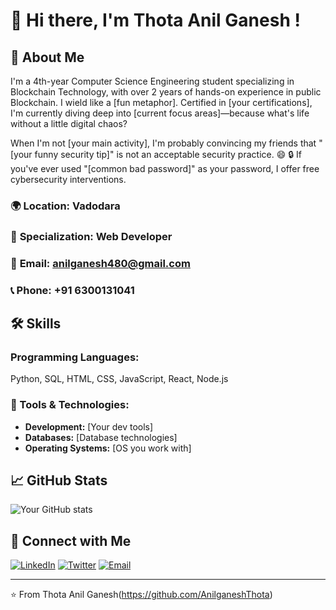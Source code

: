 # 👋 Hi there, I'm Thota Anil Ganesh ! 

## 🚀 About Me

I'm a 4th-year Computer Science Engineering student specializing in Blockchain Technology, with over 2 years of hands-on experience in public Blockchain. I wield  like a [fun metaphor]. Certified in [your certifications], I'm currently diving deep into [current focus areas]—because what's life without a little digital chaos?

When I'm not [your main activity], I'm probably convincing my friends that "[your funny security tip]" is not an acceptable security practice. 😄
🔒 If you've ever used "[common bad password]" as your password, I offer free cybersecurity interventions.

### 🌍 **Location:** Vadodara
### 💎 **Specialization:** Web Developer  
### 📧 **Email:** anilganesh480@gmail.com
### 📞 **Phone:** +91 6300131041

## 🛠️ Skills

### Programming Languages: 
Python, SQL, HTML, CSS, JavaScript, React, Node.js

### 🔧 Tools & Technologies:
- **Development:** [Your dev tools]
- **Databases:** [Database technologies]
- **Operating Systems:** [OS you work with]

## 📈 GitHub Stats

![Your GitHub stats](https://github-readme-stats.vercel.app/api?username=YOUR_USERNAME&show_icons=true&theme=dark)

## 🤝 Connect with Me

[![LinkedIn](https://img.shields.io/badge/LinkedIn-0077B5?style=for-the-badge&logo=linkedin&logoColor=white)](https://www.linkedin.com/in/anil-ganesh-09219a274)
[![Twitter](https://img.shields.io/badge/Twitter-1DA1F2?style=for-the-badge&logo=twitter&logoColor=white)](https://x.com/AnilGanesh991)
[![Email](https://img.shields.io/badge/Email-D14836?style=for-the-badge&logo=gmail&logoColor=white)](anilganesh480@gmail.com)

---
⭐️ From Thota Anil Ganesh(https://github.com/AnilganeshThota)
